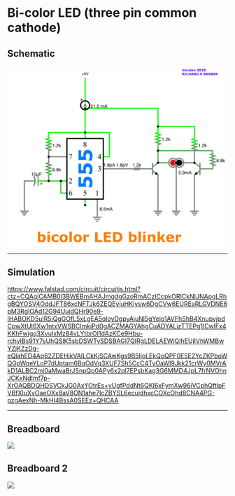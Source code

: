 # Bi-color LED (three pin common cathode)

## Schematic
<img src="bicolor-led-schematic.jpg"></img>
<hr>

## Simulation

https://www.falstad.com/circuit/circuitjs.html?ctz=CQAgjCAMB0l3BWEBmAHAJmgdgGzoRmACzICcpkORICkNIJNApgLRhgBQYOSV4OddJFT86xcNFTJk6ZEQEyiuHKiysw6DgCVw6EUREaRLGVDNE6pM3RgIOAd12G94UuidQHr90e9-IHABOKD5uIR5iQgGOfL5xLgEA5qIoyDgpyAjuNl5gYejo1AVFhShB4XnupvjpdCpwXtUI6Xw1ntxVWSBCImkiPd0gACZMAGYAhgCuADYALizTTEPg1lCwlFx4KKhFwigq3XvuIxMz84vLYtbrOI1dAzKCe9Hbu-rchyIBs91Y7sUhQSlK5sbDSWTySDSBAGI7QIRgLDELAEWiQIhEUjIVhWMBwYZjKZzDg-eQlahED4Aq62ZDEHikVAILCkKjSCAwKgs9B5IjoLEkQoQPF0E5E2YcZKPboWQGpWqeYLoP7dUptam6BqOdVq3XUF7Sh5CcC4TyOaWI9Jkk21crWy0MVrAkD1ALBC2mi0aMwaBrJSnpQp0APy6x2ql7EPsbKag3G6MMD4JpL7frNVOhnJCKxNdImf7p-XrOAQBDQHDSVCkJG0AxYOtrEs+yUgfPddNt6QKl6xFymXw96iVCphQftlpFVBfXIuXvOaeOXx8aV8ON1ahe7IcZBYSL6ecujdhxcCOXcOhd8CNA4PG-pzgAexNh-MkHI4BssA0SEEz+QHCAA
<hr>

## Breadboard

<img src="bicolor-led-breadboard.jpg"></img>

## Breadboard 2

<img src="bicolor-led.gif"></img>
